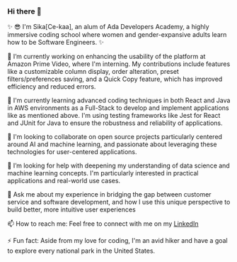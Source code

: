 ### Hi there 👋

✨ 😎 I'm Sika[Ce-kaa], an alum of Ada Developers Academy, a highly immersive coding school where women and gender-expansive adults learn how to be Software Engineers. ✨

🔭  I’m currently working on enhancing the usability of the platform at Amazon Prime Video, where I'm interning. My contributions include features like a customizable column display,
 order alteration, preset filters/preferences saving, and a Quick Copy feature, which has improved efficiency and reduced errors.

🌱  I'm currently learning advanced coding techniques in both React and Java in AWS environments as a Full-Stack to develop and implement applications like as mentioned above. 
   I'm using testing frameworks like Jest for React and JUnit for Java to ensure the robustness and reliability of applications.

👯 I'm looking to collaborate on open source projects particularly centered around AI and machine learning, and passionate about leveraging these technologies for user-centered applications.

🤔 I’m looking for help with deepening my understanding of data science and machine learning concepts. I'm particularly interested in practical applications and real-world use cases.

💬 Ask me about my experience in bridging the gap between customer service and software development, and how I use this unique perspective to build better, more intuitive user experiences

📫 How to reach me: Feel free to connect with me on my  [LinkedIn](https://www.linkedin.com/in/sika-sarpong)

⚡ Fun fact: Aside from my love for coding, I'm an avid hiker and have a goal to explore every national park in the United States.

